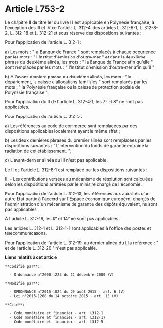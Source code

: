 # Article L753-2

Le chapitre II du titre Ier du livre III est applicable en Polynésie française, à l'exception des III et IV de l'article L.
312-4, des articles L. 312-6-1, L. 312-8-2, L. 312-18 et L. 312-21 et sous réserve des dispositions suivantes : 

Pour l'application de l'article L. 312-1 : 

a) Les mots : " la Banque de France " sont remplacés à chaque occurrence par les mots : " l'Institut d'émission d'outre-mer "
et dans la deuxième phrase du deuxième alinéa, les mots : " la Banque de France afin qu'elle " sont remplacés par les mots :
" l'Institut d'émission d'outre-mer afin qu'il " ; 

b) A l'avant-dernière phrase du deuxième alinéa, les mots : " le département, la caisse d'allocations familiales " sont
remplacés par les mots : " la Polynésie française ou la caisse de protection sociale de Polynésie française ". 

Pour l'application du II de l'article L. 312-4-1, les 7° et 8° ne sont pas applicables.

Pour l'application de l'article L. 312-5 : 

a) Les références au code de commerce sont remplacées par des dispositions applicables localement ayant le même effet ; 

b) Les deux dernières phrases du premier alinéa sont remplacées par les dispositions suivantes : " L'intervention du fonds de
garantie entraîne la radiation de cet établissement. ";

c) L'avant-dernier alinéa du III n'est pas applicable.

Le II de l'article L. 312-8-1 est remplacé par les dispositions suivantes :

II. - Les contributions versées au mécanisme de résolution sont calculées selon les dispositions arrêtées par le ministre
chargé de l'économie.

Pour l'application de l'article L. 312-15, les références aux autorités d'un autre Etat partie à l'accord sur l'Espace
économique européen, chargés de l'administration d'un mécanisme de garantie des dépôts équivalent, ne sont pas applicables.

A l'article L. 312-16, les 8° et 14° ne sont pas applicables.

Les articles L. 312-1 et L. 312-1-1 sont applicables à l'office des postes et télécommunications.

Pour l'application de l'article L. 312-19, au dernier alinéa du I, la référence : " et de l'article L. 312-20 " n'est pas
applicable.

**Liens relatifs à cet article**

	**Codifié par**:

	  - Ordonnance n°2000-1223 du 14 décembre 2000 (V)

	**Modifié par**:

	  - ORDONNANCE n°2015-1024 du 20 août 2015 - art. 6 (V)
	  - Loi n°2015-1268 du 14 octobre 2015 - art. 13 (V)

	**Cite**:

	  - Code monétaire et financier - art. L312-1
	  - Code monétaire et financier - art. L312-17
	  - Code monétaire et financier - art. L312-5
